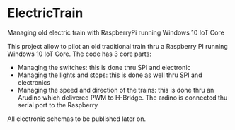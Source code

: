 # ElectricTrain
Managing old electric train with RaspberryPi running Windows 10 IoT Core

This project allow to pilot an old traditional train thru a Raspberry PI running Windows 10 IoT Core. The code has 3 core parts:
- Managing the switches: this is done thru SPI and electronic
- Managing the lights and stops: this is done as well thru SPI and electronics
- Managing the speed and direction of the trains: this is done thru an Arudino which delivered PWM to H-Bridge. The ardino is connected thu serial port to the Raspberry

All electronic schemas to be published later on.

